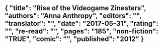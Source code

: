 {
 "title": "Rise of the Videogame Zinesters",
 "authors": "Anna Anthropy",
 "editors": "",
 "translator": "",
 "date": "2017-05-31",
 "rating": "",
 "re-read": "",
 "pages": "185",
 "non-fiction": "TRUE",
 "comic": "",
 "published": "2012"
}
---

